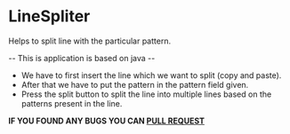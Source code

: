 # LineSpliter
Helps to split line with the particular pattern. 

-- This is application is based on java --
 * We have to first insert the line which we want to split (copy and paste).
 * After that we have to put the pattern in the pattern field given.
 * Press the split button to split the line into multiple lines based on the patterns present in the line.
 
 **IF YOU FOUND ANY BUGS YOU CAN [PULL REQUEST](https://github.com/0xpulsar/LineSpliter/pulls)**
     

